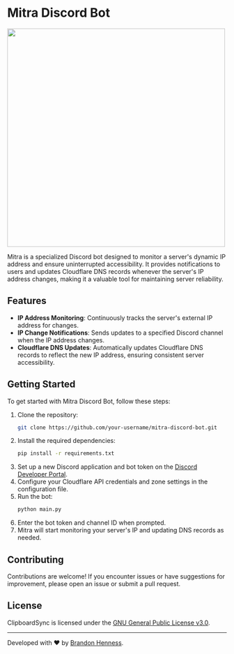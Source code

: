 # Mitra Discord Bot

<img src="mitra.png" width="500" height="500">

Mitra is a specialized Discord bot designed to monitor a server's dynamic IP address and ensure uninterrupted accessibility. It provides notifications to users and updates Cloudflare DNS records whenever the server's IP address changes, making it a valuable tool for maintaining server reliability.

## Features

- **IP Address Monitoring**: Continuously tracks the server's external IP address for changes.
- **IP Change Notifications**: Sends updates to a specified Discord channel when the IP address changes.
- **Cloudflare DNS Updates**: Automatically updates Cloudflare DNS records to reflect the new IP address, ensuring consistent server accessibility.

## Getting Started

To get started with Mitra Discord Bot, follow these steps:

1. Clone the repository:
   ```bash
   git clone https://github.com/your-username/mitra-discord-bot.git
   ```
2. Install the required dependencies:
   ```bash
   pip install -r requirements.txt
   ```
3. Set up a new Discord application and bot token on the [Discord Developer Portal](https://discord.com/developers/applications).
4. Configure your Cloudflare API credentials and zone settings in the configuration file.
5. Run the bot:
   ```bash
   python main.py
   ```
6. Enter the bot token and channel ID when prompted.
7. Mitra will start monitoring your server's IP and updating DNS records as needed.

## Contributing

Contributions are welcome! If you encounter issues or have suggestions for improvement, please open an issue or submit a pull request.

## License

ClipboardSync is licensed under the [GNU General Public License v3.0](LICENSE).

---

Developed with ❤️ by [Brandon Henness](https://github.com/brandonhenness).

